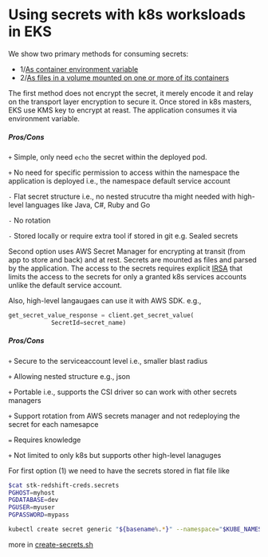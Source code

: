 # Using secrets with k8s worksloads in EKS

We show two primary methods for consuming secrets: 
* 1/[As container environment variable](https://kubernetes.io/docs/concepts/configuration/secret/#using-secrets-as-environment-variables)
* 2/[As files in a volume mounted on one or more of its containers](https://kubernetes.io/docs/concepts/configuration/secret/#using-secrets-as-files-from-a-pod)

The first method does not encrypt the secret, it merely encode it and relay on the transport layer encryption to secure it. Once stored in k8s masters, EKS use KMS key to encrypt at reast. The application consumes it via environment variable. 

##### Pros/Cons 
`+` Simple, only need `echo` the secret within the deployed pod.

`+` No need for specific permission to access within the namespace the application is deployed i.e., the namespace default service account

`-` Flat secret structure i.e., no nested strucutre tha might needed with high-level languages like Java, C#, Ruby and Go

`-` No rotation 

`-` Stored locally or require extra tool if stored in git e.g. Sealed secrets


Second option uses AWS Secret Manager for encrypting at transit (from app to store and back) and at rest. Secrets are mounted as files and parsed by the application. The access to the secrets requires explicit [IRSA](https://docs.aws.amazon.com/emr/latest/EMR-on-EKS-DevelopmentGuide/setting-up-enable-IAM.html) that limits the access to the secrets for only a granted k8s services accounts unlike the default service account. 

Also, high-level langaugaes can use it with AWS SDK. e.g.,

```python
get_secret_value_response = client.get_secret_value(
            SecretId=secret_name)
```

##### Pros/Cons 
`+` Secure to the serviceaccount level i.e., smaller blast radius

`+` Allowing nested structure e.g., json

`+` Portable i.e., supports the CSI driver so can work with other secrets managers

`+` Support rotation from AWS secrets manager and not redeploying the secret for each namesapce

`=` Requires knowledge 

`+` Not limited to only k8s but supports other high-level lanaguges


For first option (1) we need to have the secrets stored in flat file like

```bash
$cat stk-redshift-creds.secrets
PGHOST=myhost
PGDATABASE=dev
PGUSER=myuser
PGPASSWORD=mypass
```

```bash
kubectl create secret generic "${basename%.*}" --namespace="$KUBE_NAMESPACE" --from-env-file=stk-redshift-creds.secrets
```

more in [create-secrets.sh](./create-secrets.sh)
